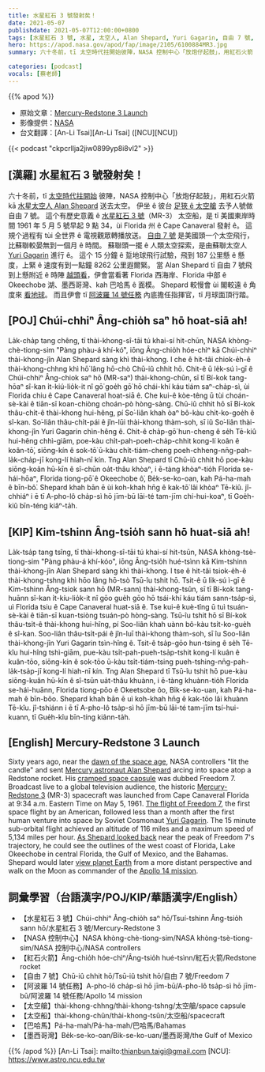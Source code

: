 ```yaml
---
title: 水星紅石 3 號發射矣！
date: 2021-05-07
publishdate: 2021-05-07T12:00:00+0800
tags: [水星紅石 3 號, 水星, 太空人, Alan Shepard, Yuri Gagarin, 自由 7 號, 阿波羅 14 號任務]
hero: https://apod.nasa.gov/apod/fap/image/2105/6100884MR3.jpg
summary: 六十冬前，tī 太空時代拄開始彼陣，NASA 控制中心「放炮仔起鼓」，用紅石火箭 kā 水星太空人 Alan Shepard 送去太空。

categories: [podcast]
vocals: [蔡老師]
---
```


{{% apod %}}

- 原始文章：[Mercury-Redstone 3 Launch](https://apod.nasa.gov/apod/ap210507.html)
- 影像提供：[NASA](https://www.nasa.gov/)
- 台文翻譯：[An-Li Tsai][An-Li Tsai] ([NCU][NCU])

{{< podcast "ckpcrllja2jiw0899yp8i8vl2" >}}

## [漢羅] 水星紅石 3 號發射矣！

六十冬前，tī [太空時代拄開始][dawn of the space age] 彼陣，NASA 控制中心「放炮仔起鼓」，用紅石火箭 kā [水星太空人 Alan Shepard][Mercury astronaut Alan Shepard] 送去太空。
伊坐 ê 彼台 [足狹 ê 太空艙][cramped space capsule] 去予人號做自由 7 號。
這个有歷史意義 ê [水星紅石 3 號][Mercury-Redstone 3]（MR-3） 太空船，是 tī 美國東岸時間 1961 年 5 月 5 號早起 9 點 34，ùi Florida 州 ê Cape Canaveral 發射 ê。
這規个過程有 tùi 全世界 ê 電視觀眾轉播放送。
[自由 7 號][The flight of Freedom 7] 是美國頭一个太空飛行，比蘇聯較晏無到一個月 ê 時間。
蘇聯頭一擺 ê 人類太空探索，是由蘇聯太空人 [Yuri Gagarin][Yuri Gagarin] 進行 ê。
這个 15 分鐘 ê 踅地球飛行試驗，飛到 187 公里懸 ê 懸度，上緊 ê 速度有到一點鐘 8262 公里遐爾緊。
當 Alan Shepard tī 自由 7 號飛到上懸附近 ê 時陣 [越頭看][As Shepard looked back]，伊會當看著 Florida 西海岸、Florida 中部 ê Okeechobe 湖、墨西哥灣、kah 巴哈馬 ê 面模。
Shepard 較慢會 ùi 閣較遠 ê 角度來 [看地球][view planet Earth t]。
而且伊會 tī [阿波羅 14 號任務][Apollo 14 mission t] 內底擔任指揮官，tī 月球面頂行踏。


## [POJ] Chúi-chhiⁿ Âng-chio̍h saⁿ hō hoat-siā ah!

La̍k-cha̍p tang chêng, tī thài-khong-sî-tāi tú khai-sí hit-chūn, NASA khòng-chè-tiong-sim "Pàng phàu-á khí-kó͘", iōng Âng-chio̍h hóe-chìⁿ kā Chúi-chhiⁿ thài-khong-jîn Alan Shepard sàng khì thài-khong.
I che ê hit-tâi chiok-e̍h-ê thài-khong-chhng khì hō͘ lâng hō-chò Chū-iû chhit hō.
Chit-ê ū le̍k-sú ì-gī ê Chúi-chhiⁿ Âng-chiok saⁿ hō (MR-saⁿ) thài-khong-chûn, sī tī Bí-kok tang-hōaⁿ sî-kan i̍t-kiú-lio̍k-it nî gō͘ goe̍h gō͘ hō chái-khí káu tiám saⁿ-cha̍p-sì, ùi Florida chiu ê Cape Canaveral hoat-siā ê.
Che kui-ê kòe-têng ū tùi choán-sè-kài ê tiān-sī koan-chiòng choán-pò hòng-sàng.
Chū-iû chhit hō sī Bí-kok thâu-chi̍t-ê thài-khong hui-hêng, pí So͘-liân khah òaⁿ bô-kàu chi̍t-ko-goe̍h ê sî-kan.
So͘-liân thâu-chi̍t-pái ê jîn-lūi thài-khong thàm-soh, sī iû So͘-liân thài-khong-jîn Yuri Gagarin chìn-hêng ê.
Chit-ê cha̍p-gō͘ hun-cheng ê se̍h Tē-kiû hui-hêng chhì-giām, poe-kàu chi̍t-pah-poeh-cha̍p-chhit kong-lí koân ê koân-tō͘, siōng-kín ê sok-tō͘ ū-kàu chi̍t-tiám-cheng poeh-chheng-nn̄g-pah-la̍k-cha̍p-jī kong-lí hiah-nī kín.
Tng Alan Shepard tī Chū-iû chhit hō poe-kàu siōng-koân hū-kīn ê sî-chūn oa̍t-thâu khòaⁿ, i ē-tàng khòaⁿ-tio̍h Florida se-hái-hōaⁿ, Florida tiong-pō͘ ê Okeechobe ô͘, Be̍k-se-ko-oan, kah Pá-ha-mah ê bīn-bô͘.
Shepard khah bān ē ùi koh-khah hn̄g ê kak-tō͘ lâi khòaⁿ Tē-kiû.
jî-chhiáⁿ i ē tī A-pho-lô cha̍p-sì hō jīm-bū lāi-té tam-jīm chí-hui-koaⁿ, tī Goe̍h-kiû bīn-téng kiâⁿ-ta̍h.

## [KIP] Kim-tshinn Âng-tsio̍h sann hō huat-siā ah!

La̍k-tsa̍p tang tsîng, tī thài-khong-sî-tāi tú khai-sí hit-tsūn, NASA khòng-tsè-tiong-sim "Pàng phàu-á khí-kóo", iōng Âng-tsio̍h hué-tsìnn kā Kim-tshinn thài-khong-jîn Alan Shepard sàng khì thài-khong.
I tse ê hit-tâi tsiok-e̍h-ê thài-khong-tshng khì hōo lâng hō-tsò Tsū-îu tshit hō.
Tsit-ê ū li̍k-sú ì-gī ê Kim-tshinn Âng-tsiok sann hō (MR-sann) thài-khong-tsûn, sī tī Bí-kok tang-huānn sî-kan i̍t-kíu-lio̍k-it nî gōo gue̍h gōo hō tsái-khí káu tiám sann-tsa̍p-sì, uì Florida tsiu ê Cape Canaveral huat-siā ê.
Tse kui-ê kuè-tîng ū tuì tsuán-sè-kài ê tiān-sī kuan-tsiòng tsuán-pò hòng-sàng.
Tsū-îu tshit hō sī Bí-kok thâu-tsi̍t-ê thài-khong hui-hîng, pí Soo-liân khah uànn bô-kàu tsi̍t-ko-gue̍h ê sî-kan.
Soo-liân thâu-tsi̍t-pái ê jîn-luī thài-khong thàm-soh, sī îu Soo-liân thài-khong-jîn Yuri Gagarin tsìn-hîng ê.
Tsit-ê tsa̍p-gōo hun-tsing ê se̍h Tē-kîu hui-hîng tshì-giām, pue-kàu tsi̍t-pah-pueh-tsa̍p-tshit kong-lí kuân ê kuân-tōo, siōng-kín ê sok-tōo ū-kàu tsi̍t-tiám-tsing pueh-tshing-nn̄g-pah-la̍k-tsa̍p-jī kong-lí hiah-nī kín.
Tng Alan Shepard tī Tsū-îu tshit hō pue-kàu siōng-kuân hū-kīn ê sî-tsūn ua̍t-thâu khuànn, i ē-tàng khuànn-tio̍h Florida se-hái-huānn, Florida tiong-pōo ê Okeetsobe ôo, Bi̍k-se-ko-uan, kah Pá-ha-mah ê bīn-bôo.
Shepard khah bān ē uì koh-khah hn̄g ê kak-tōo lâi khuànn Tē-kîu.
jî-tshiánn i ē tī A-pho-lô tsa̍p-sì hō jīm-bū lāi-té tam-jīm tsí-hui-kuann, tī Gue̍h-kîu bīn-tíng kiânn-ta̍h.

## [English] Mercury-Redstone 3 Launch

Sixty years ago, near the [dawn of the space age][dawn of the space age], NASA controllers "lit the candle" and sent [Mercury astronaut Alan Shepard][Mercury astronaut Alan Shepard] arcing into space atop a Redstone rocket. His [cramped space capsule][cramped space capsule] was dubbed Freedom 7. Broadcast live to a global television audience, the historic [Mercury-Redstone 3][Mercury-Redstone 3] (MR-3) spacecraft was launched from Cape Canaveral Florida at 9:34 a.m. Eastern Time on May 5, 1961. [The flight of Freedom 7][The flight of Freedom 7], the first space flight by an American, followed less than a month after the first human venture into space by Soviet Cosmonaut [Yuri Gagarin][Yuri Gagarin]. The 15 minute sub-orbital flight achieved an altitude of 116 miles and a maximum speed of 5,134 miles per hour. [As Shepard looked back][As Shepard looked back] near the peak of Freedom 7's trajectory, he could see the outlines of the west coast of Florida, Lake Okeechobe in central Florida, the Gulf of Mexico, and the Bahamas. Shepard would later [view planet Earth][view planet Earth] from a more distant perspective and walk on the Moon as commander of the [Apollo 14 mission][Apollo 14 mission].


## 詞彙學習（台語漢字/POJ/KIP/華語漢字/English）

- 【水星紅石 3 號】Chúi-chhiⁿ Âng-chio̍h saⁿ hō/Tsuí-tshinn Âng-tsio̍h sann hō/水星紅石 3 號/Mercury-Redstone 3
- 【NASA 控制中心】NASA khòng-chè-tiong-sim/NASA khòng-tsè-tiong-sim/NASA 控制中心/NASA controllers
- 【紅石火箭】Âng-chio̍h hóe-chìⁿ/Âng-tsio̍h hué-tsìnn/紅石火箭/Redstone rocket
- 【自由 7 號】Chū-iû chhit hō/Tsū-iû tshit hō/自由 7 號/Freedom 7
- 【阿波羅 14 號任務】A-pho-lô cha̍p-sì hō jīm-bū/A-pho-lô tsa̍p-sì hō jīm-bū/阿波羅 14 號任務/Apollo 14 mission
- 【太空艙】thài-khong-chhng/thài-khong-tshng/太空艙/space capsule
- 【太空船】thài-khong-chûn/thài-khong-tsûn/太空船/spacecraft
- 【巴哈馬】Pá-ha-mah/Pá-ha-mah/巴哈馬/Bahamas
- 【墨西哥灣】Be̍k-se-ko-oan/Bi̍k-se-ko-uan/墨西哥灣/the Gulf of Mexico


{{% /apod %}}
[An-Li Tsai]: mailto:thianbun.taigi@gmail.com
[NCU]: https://www.astro.ncu.edu.tw

[copyright]: https://apod.nasa.gov/apod/fap/lib/about_apod.html#srapply

[dawn of the space age]:http://www.hq.nasa.gov/office/pao/History/SP-4201/toc.htm
[Mercury astronaut Alan Shepard]:https://www.nasa.gov/image-feature/60-years-ago-alan-shepard-becomes-the-first-american-in-space
[cramped space capsule]:https://www.hq.nasa.gov/office/pao/History/diagrams/mercury.html
[Mercury-Redstone 3]:https://en.wikipedia.org/wiki/Mercury-Redstone_3
[The flight of Freedom 7]:https://www.nasa.gov/images/alan-shepard-freedom7
[Yuri Gagarin]:https://apod.nasa.gov/apod/ap110412.html
[As Shepard looked back]:http://history.nasa.gov/SP-4201/ch11-4.htm
[view planet Earth t]:https://apod.tw/daily/20210429/
[view planet Earth]:https://apod.nasa.gov/apod/ap210429.html
[Apollo 14 mission t]:https://apod.tw/daily/20210204/
[Apollo 14 mission]:https://apod.nasa.gov/apod/ap210204.html
